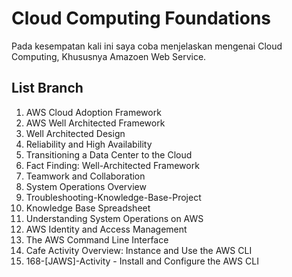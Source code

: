 # Cloud Computing Foundations

Pada kesempatan kali ini saya coba menjelaskan mengenai Cloud Computing, Khususnya Amazoen Web Service.

## List Branch

1. AWS Cloud Adoption Framework
2. AWS Well Architected Framework
3. Well Architected Design
4. Reliability and High Availability
5. Transitioning a Data Center to the Cloud
6. Fact Finding: Well-Architected Framework
7. Teamwork and Collaboration
8. System Operations Overview
9. Troubleshooting-Knowledge-Base-Project
10. Knowledge Base Spreadsheet
11. Understanding System Operations on AWS
12. AWS Identity and Access Management
13. The AWS Command Line Interface
14. Cafe Activity Overview: Instance and Use the AWS CLI
15. 168-[JAWS]-Activity - Install and Configure the AWS CLI
